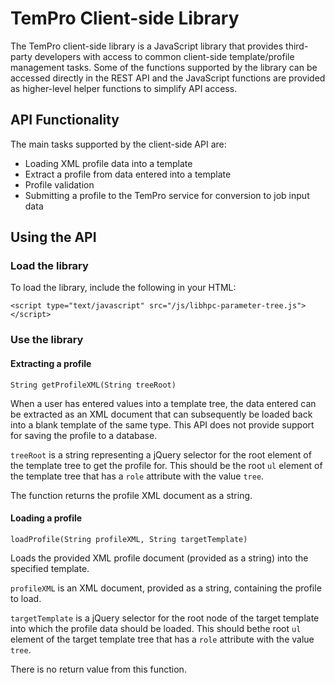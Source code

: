 # TemPro Client-side Library

The TemPro client-side library is a JavaScript library that provides third-party developers with access to common client-side template/profile management tasks. Some of the functions supported by the library can be accessed directly in the REST API and the JavaScript functions are provided as higher-level helper functions to simplify API access.

## API Functionality
The main tasks supported by the client-side API are:

* Loading XML profile data into a template
* Extract a profile from data entered into a template
* Profile validation
* Submitting a profile to the TemPro service for conversion to job input data

## Using the API

### Load the library

To load the library, include the following in your HTML:

    <script type="text/javascript" src="/js/libhpc-parameter-tree.js"></script>

### Use the library

#### Extracting a profile

`String getProfileXML(String treeRoot)`

When a user has entered values into a template tree, the data entered can be extracted as an XML document that can subsequently be loaded back into a blank template of the same type. This API does not provide support for saving the profile to a database.

`treeRoot` is a string representing a jQuery selector for the root element of the template tree to get the profile for. This should be the root `ul` element of the template tree that has a `role` attribute with the value `tree`.

The function returns the profile XML document as a string.

#### Loading a profile

`loadProfile(String profileXML, String targetTemplate)`

Loads the provided XML profile document (provided as a string) into the specified template.

`profileXML` is an XML document, provided as a string, containing the profile to load.

`targetTemplate` is a jQuery selector for the root node of the target template into which the profile data should be loaded. This should bethe root `ul` element of the target template tree that has a `role` attribute with the value `tree`.

There is no return value from this function.

